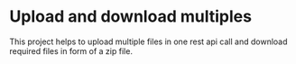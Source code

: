 # Upload and download multiples

This project helps to upload multiple files in one rest api call and download required files in form of a zip file.
